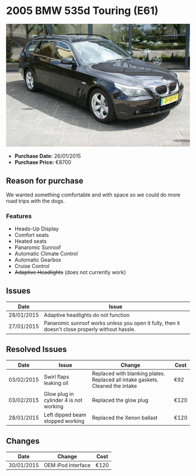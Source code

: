 # 2005 BMW 535d Touring (E61)

![Image](https://raw.githubusercontent.com/rdougan/machines/master/images/2005%20BMW%20535d%20Touring.jpg)

- **Purchase Date:** 26/01/2015
- **Purchase Price:** €8700

## Reason for purchase

We wanted something comfortable and with space so we could do more road trips with the dogs.

### Features

* Heads-Up Display
* Comfort seats
* Heated seats
* Panaromic Sunroof
* Automatic Climate Control
* Automatic Gearbox
* Cruise Control
* ~~Adaptive Headlights~~ (does not currently work)

## Issues

| Date       | Issue
|:----------:|---------------------
| 28/01/2015 | Adaptive headlights do not function
| 27/01/2015 | Panaromic sunroof works unless you open it fully, then it doesn't close properly without hassle.

## Resolved Issues

| Date       | Issue | Change | Cost
|:----------:|----------------------------|-------|-----
| 03/02/2015 | Swirl flaps leaking oil | Replaced with blanking plates. Replaced all intake gaskets. Cleaned the intake | €92
| 03/02/2015 | Glow plug in cylinder 4 is not working | Replaced the glow plug | €120
| 28/01/2015 | Left dipped beam stopped working | Replaced the Xenon ballast | €120

## Changes

| Date       | Change                     | Cost
|:----------:|----------------------------|-------
| 30/01/2015 | OEM iPod Interface | €120
